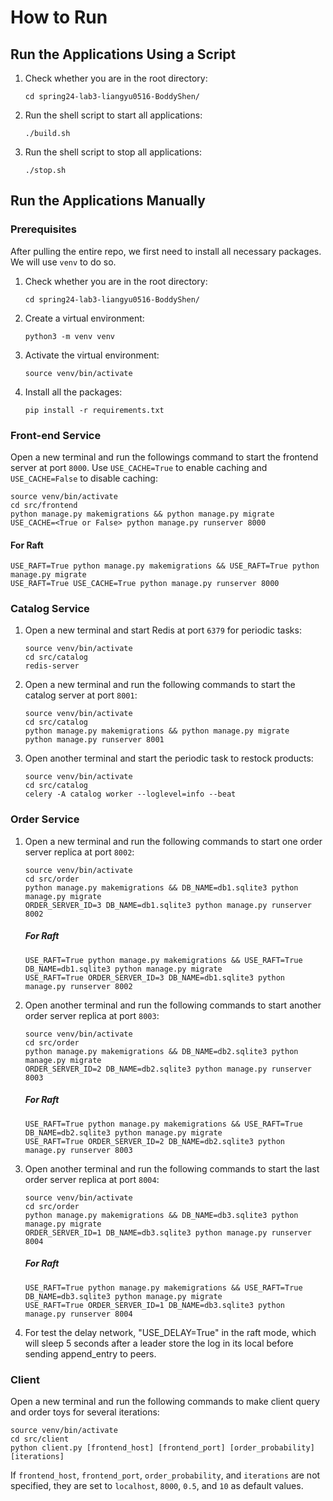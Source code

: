 # How to Run

## Run the Applications Using a Script
1. Check whether you are in the root directory:
    ```
    cd spring24-lab3-liangyu0516-BoddyShen/
    ```
2. Run the shell script to start all applications:
    ```
    ./build.sh
    ```
3. Run the shell script to stop all applications:
    ```
    ./stop.sh
    ```

## Run the Applications Manually
### Prerequisites
After pulling the entire repo, we first need to install all necessary packages. We will use `venv` to do so.
1. Check whether you are in the root directory:
    ```
    cd spring24-lab3-liangyu0516-BoddyShen/
    ```
2. Create a virtual environment:
    ```
    python3 -m venv venv
    ```
3. Activate the virtual environment:
    ```
    source venv/bin/activate
    ```
4. Install all the packages:
    ```
    pip install -r requirements.txt
    ```

### Front-end Service

Open a new terminal and run the followings command to start the frontend server at port `8000`. Use `USE_CACHE=True` to enable caching and `USE_CACHE=False` to disable caching:

```
source venv/bin/activate
cd src/frontend
python manage.py makemigrations && python manage.py migrate
USE_CACHE=<True or False> python manage.py runserver 8000
```

#### For Raft

```
USE_RAFT=True python manage.py makemigrations && USE_RAFT=True python manage.py migrate
USE_RAFT=True USE_CACHE=True python manage.py runserver 8000

```

### Catalog Service

1. Open a new terminal and start Redis at port `6379` for periodic tasks:
   ```
   source venv/bin/activate
   cd src/catalog
   redis-server
   ```
2. Open a new terminal and run the following commands to start the catalog server at port `8001`:
   ```
   source venv/bin/activate
   cd src/catalog
   python manage.py makemigrations && python manage.py migrate
   python manage.py runserver 8001
   ```
3. Open another terminal and start the periodic task to restock products:
   ```
   source venv/bin/activate
   cd src/catalog
   celery -A catalog worker --loglevel=info --beat
   ```

### Order Service

1. Open a new terminal and run the following commands to start one order server replica at port `8002`:
   ```
   source venv/bin/activate
   cd src/order
   python manage.py makemigrations && DB_NAME=db1.sqlite3 python manage.py migrate
   ORDER_SERVER_ID=3 DB_NAME=db1.sqlite3 python manage.py runserver 8002
   ```
   ##### For Raft
   ```
   USE_RAFT=True python manage.py makemigrations && USE_RAFT=True DB_NAME=db1.sqlite3 python manage.py migrate
   USE_RAFT=True ORDER_SERVER_ID=3 DB_NAME=db1.sqlite3 python manage.py runserver 8002
   ```
2. Open another terminal and run the following commands to start another order server replica at port `8003`:
   ```
   source venv/bin/activate
   cd src/order
   python manage.py makemigrations && DB_NAME=db2.sqlite3 python manage.py migrate
   ORDER_SERVER_ID=2 DB_NAME=db2.sqlite3 python manage.py runserver 8003
   ```
   ##### For Raft
   ```
   USE_RAFT=True python manage.py makemigrations && USE_RAFT=True DB_NAME=db2.sqlite3 python manage.py migrate
   USE_RAFT=True ORDER_SERVER_ID=2 DB_NAME=db2.sqlite3 python manage.py runserver 8003
   ```
3. Open another terminal and run the following commands to start the last order server replica at port `8004`:
   ```
   source venv/bin/activate
   cd src/order
   python manage.py makemigrations && DB_NAME=db3.sqlite3 python manage.py migrate
   ORDER_SERVER_ID=1 DB_NAME=db3.sqlite3 python manage.py runserver 8004
   ```
   ##### For Raft
   ```
   USE_RAFT=True python manage.py makemigrations && USE_RAFT=True DB_NAME=db3.sqlite3 python manage.py migrate
   USE_RAFT=True ORDER_SERVER_ID=1 DB_NAME=db3.sqlite3 python manage.py runserver 8004
   ```
4. For test the delay network, "USE_DELAY=True" in the raft mode, which will sleep 5 seconds after a leader store the log in its local before sending
   append_entry to peers.

### Client

Open a new terminal and run the following commands to make client query and order toys for several iterations:

```
source venv/bin/activate
cd src/client
python client.py [frontend_host] [frontend_port] [order_probability] [iterations]
```

If `frontend_host`, `frontend_port`, `order_probability`, and `iterations` are not specified, they are set to `localhost`, `8000`, `0.5`, and `10` as default values.
